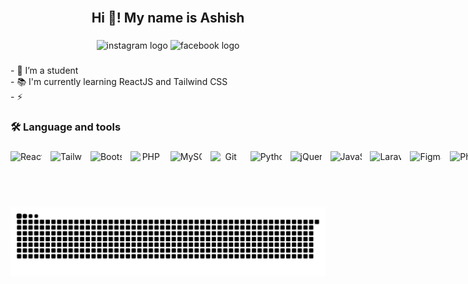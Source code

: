 <br clear="both">

<h2 align="center">Hi 👋! My name is Ashish</h2>

###

<div align="center">
  <img src="https://img.shields.io/static/v1?message=Instagram&logo=instagram&label=&color=E4405F&logoColor=white&labelColor=&style=for-the-badge" height="25" alt="instagram logo"  />
  <img src="https://img.shields.io/static/v1?message=Facebook&logo=facebook&label=&color=1877F2&logoColor=white&labelColor=&style=for-the-badge" height="25" alt="facebook logo"  />
</div>

###

<p align="left">- 🔭 I’m a student<br>- 📚 I'm currently learning ReactJS and Tailwind CSS<br>- ⚡</p>

###

<h3 align="left">🛠 Language and tools</h3>

###

<div style="white-space: nowrap; text-align:center;">
  <img src="https://cdn.jsdelivr.net/gh/devicons/devicon/icons/react/react-original.svg" alt="React" style="display:inline-block; width:50px; height:50px; margin-right:10px;" />
  <img src="https://cdn.jsdelivr.net/gh/devicons/devicon/icons/tailwindcss/tailwindcss-original.svg" alt="Tailwind CSS" style="display:inline-block; width:50px; height:50px; margin-right:10px;" />
  <img src="https://cdn.jsdelivr.net/gh/devicons/devicon/icons/bootstrap/bootstrap-original.svg" alt="Bootstrap" style="display:inline-block; width:50px; height:50px; margin-right:10px;" />
  <img src="https://cdn.jsdelivr.net/gh/devicons/devicon/icons/php/php-original.svg" alt="PHP" style="display:inline-block; width:50px; height:50px; margin-right:10px;" />
  <img src="https://cdn.jsdelivr.net/gh/devicons/devicon/icons/mysql/mysql-original.svg" alt="MySQL" style="display:inline-block; width:50px; height:50px; margin-right:10px;" />
  <img src="https://cdn.jsdelivr.net/gh/devicons/devicon/icons/git/git-original.svg" alt="Git" style="display:inline-block; width:50px; height:50px; margin-right:10px;" />
  <img src="https://cdn.jsdelivr.net/gh/devicons/devicon/icons/python/python-original.svg" alt="Python" style="display:inline-block; width:50px; height:50px; margin-right:10px;" />
  <img src="https://cdn.jsdelivr.net/gh/devicons/devicon/icons/jquery/jquery-original.svg" alt="jQuery" style="display:inline-block; width:50px; height:50px; margin-right:10px;" />
  <img src="https://cdn.jsdelivr.net/gh/devicons/devicon/icons/javascript/javascript-original.svg" alt="JavaScript" style="display:inline-block; width:50px; height:50px; margin-right:10px;" />
  <img src="https://cdn.jsdelivr.net/gh/devicons/devicon/icons/laravel/laravel-original.svg" alt="Laravel" style="display:inline-block; width:50px; height:50px; margin-right:10px;" />
  <img src="https://cdn.jsdelivr.net/gh/devicons/devicon/icons/figma/figma-original.svg" alt="Figma" style="display:inline-block; width:50px; height:50px; margin-right:10px;" />
  <img src="https://cdn.jsdelivr.net/gh/devicons/devicon/icons/photoshop/photoshop-plain.svg" alt="Photoshop" style="display:inline-block; width:50px; height:50px;" />
</div>


###

<br clear="both">

<img src="https://raw.githubusercontent.com/aasis-io/aasis-io/output/snake.svg" alt="Snake animation" />

###
